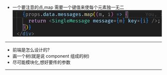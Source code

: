 - 一个要注意的点,map 需要一个键值来使每个元素独一无二
  ![](2023-02-23-11-40-21.png)

---

- 前端是怎么设计的?
- 画一个树(就是说 component 组成的树)
- 尽可能模块化,想好要传的参数

---
